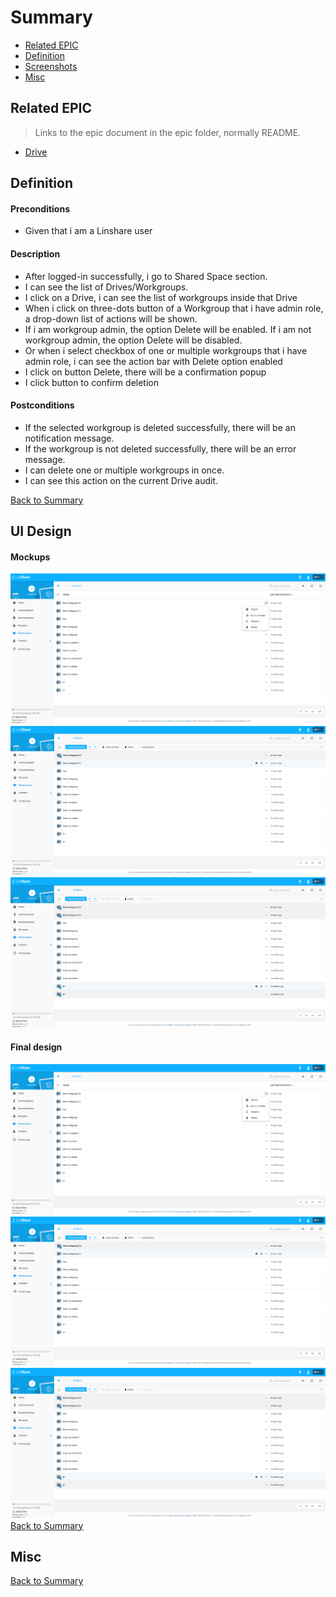 # Summary

* [Related EPIC](#related-epic)
* [Definition](#definition)
* [Screenshots](#screenshots)
* [Misc](#misc)

## Related EPIC

> Links to the epic document in the epic folder, normally README.

* [Drive](./README.md)

## Definition

#### Preconditions
*  Given that i am a Linshare user
#### Description
*  After logged-in successfully, i go to Shared Space section. 
*  I can see the list of Drives/Workgroups.
*  I click on a Drive, i can see the list of workgroups inside that Drive
*  When i click on three-dots button of a Workgroup that i have admin role, a drop-down list of actions will be shown.
*  If i am workgroup admin, the option Delete will be enabled. If i am not workgroup admin, the option Delete will be disabled. 
*  Or when i select checkbox of one or multiple workgroups that i have admin role, i can see the action bar with Delete option enabled
*  I click on button Delete, there will be a confirmation popup 
*  I click button to confirm deletion

#### Postconditions
*  If the selected workgroup is deleted successfully, there will be an notification message. 
*  If the workgroup is not deleted successfully, there will be an error message. 
*  I can delete one or multiple workgroups in once.
*  I can see this action on the current Drive audit.

[Back to Summary](#summary)

## UI Design

#### Mockups
![story10](./mockups/10.1.png)
![story10](./mockups/10.2.png)
![story10](./mockups/10.3.png)
#### Final design
![story10](./design/10.1.png)
![story10](./design/10.2.png)
![story10](./design/10.3.png)
[Back to Summary](#summary)
## Misc

[Back to Summary](#summary)
